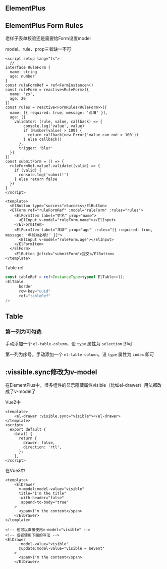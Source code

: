 ## ElementPlus

## ElementPlus Form Rules

老样子表单校验还是需要给Form设置model

model、rule、prop三者缺一不可

```vue
<script setup lang="ts">
  // ...
interface RuleForm {
  name: string
  age: number
}
const ruleFormRef = ref<FormInstance>()
const ruleForm = reactive<RuleForm>({
  name: 'zs',
  age: 20
})
const rules = reactive<FormRules<RuleForm>>({
  name: [{ required: true, message: '必填' }],
  age: [{
    validator: (rule, value, callback) => {
        console.log('value', value)
        if (Number(value) > 100) {
          return callback(new Error('value can not > 100'))
        } else callback()
      },
      trigger: 'blur'
  }]
})
const submitForm = () => {
  ruleFormRef.value?.validate((valid) => {
    if (valid) {
      console.log('submit!')
    } else return false
  })
}
</script>

<template>
  <ElButton type="success">Success</ElButton>
  <ElForm ref="ruleFormRef" :model="ruleForm" :rules="rules">
    <ElFormItem label="姓名" prop="name">
      <ElInput v-model="ruleForm.name"></ElInput>
    </ElFormItem>
    <ElFormItem label="年龄" prop="age" :rules="[{ required: true, message: '年龄为必填!' }]">
      <ElInput v-model="ruleForm.age"></ElInput>
    </ElFormItem>
  </ElForm>
	<ElButton @click="submitForm">提交</ElButton>
</template>
```

Table ref

```ts
const tableRef = ref<InstanceType<typeof ElTable>>();
<ElTable
      border
      row-key="uuid"
      ref="tableRef"
/>
```



## Table

### 第一列为可勾选

手动添加一个 `el-table-column`，设 `type` 属性为 `selection` 即可

第一列为序号，手动添加一个 `el-table-column`，设 `type` 属性为 `index` 即可



## :vissible.sync修改为v-model

在ElementPlus中，很多组件的显示隐藏属性visible（比如el-drawer）用法都改成了v-model了

Vue2中

```vue
<template>
	<el-drawer :visible.sync="visible"></el-drawer>
</template>
<script>
  export default {
    data() {
      return {
        drawer: false,
        direction: 'rtl',
      };
    },
</script>
```

在Vue3中

```vue
<template>
    <ElDrawer
      v-model:model-value="visible"
      title="I'm the title"
      :with-header="false"
      :append-to-body="true"
    >
      <span>I'm the content</span>
    </ElDrawer>
</template>

<!-- 也可以直接使用v-model="visible" -->
<!-- 或者使用下面的写法 -->
<ElDrawer
      :model-value="visible"
      @update:model-value="visible = $event"
    >
      <span>I'm the content</span>
    </ElDrawer>
```
